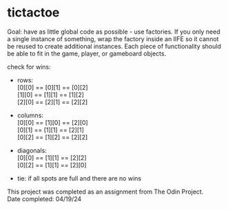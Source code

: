 # tictactoe

Goal: have as little global code as possible - use factories. 
If you only need a single instance of something, wrap the factory inside an IIFE so it cannot be reused to create additional instances. 
Each piece of functionality should be able to fit in the game, player, or gameboard objects.

check for wins:  
- rows:  
[0][0] == [0][1] == [0][2]  
[1][0] == [1][1] == [1][2]  
[2][0] == [2][1] == [2][2]  
- columns:  
[0][0] == [1][0] == [2][0]  
[0][1] == [1][1] == [2][1]  
[0][2] == [1][2] == [2][2]  
- diagonals:  
[0][0] == [1][1] == [2][2]  
[0][2] == [1][1] == [2][0]  

- tie: if all spots are full and there are no wins

This project was completed as an assignment from The Odin Project.  
Date completed: 04/19/24